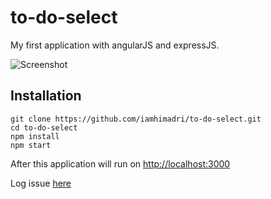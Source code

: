 # to-do-select
My first application with angularJS and expressJS. 


![Screenshot](https://cloud.githubusercontent.com/assets/10195652/22013388/bd2efaea-dcbe-11e6-8813-82bf53e18971.png)

## Installation
```
git clone https://github.com/iamhimadri/to-do-select.git
cd to-do-select
npm install
npm start
```
After this application will run on [http://localhost:3000](http://localhost:3000)

Log issue [here](https://github.com/iamhimadri/to-do-select/issues/new)
